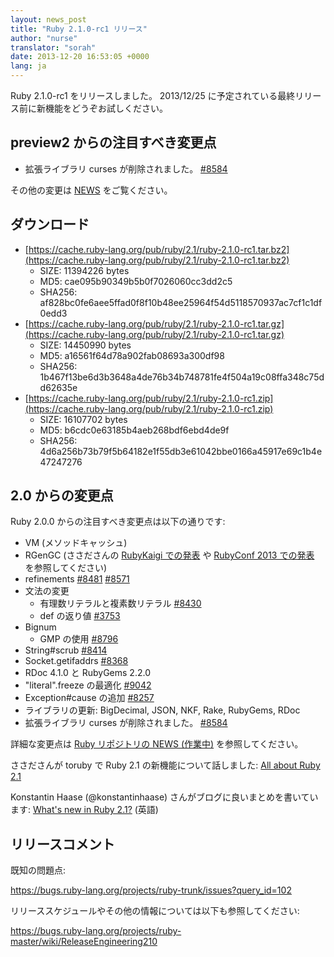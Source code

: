 ```yaml
---
layout: news_post
title: "Ruby 2.1.0-rc1 リリース"
author: "nurse"
translator: "sorah"
date: 2013-12-20 16:53:05 +0000
lang: ja
---
```


Ruby 2.1.0-rc1 をリリースしました。
2013/12/25 に予定されている最終リリース前に新機能をどうぞお試しください。

## preview2 からの注目すべき変更点

* 拡張ライブラリ curses が削除されました。 [#8584](https://bugs.ruby-lang.org/issues/8584)

その他の変更は [NEWS](https://github.com/ruby/ruby/blob/v2_1_0_rc1/NEWS) をご覧ください。

## ダウンロード

* [https://cache.ruby-lang.org/pub/ruby/2.1/ruby-2.1.0-rc1.tar.bz2](https://cache.ruby-lang.org/pub/ruby/2.1/ruby-2.1.0-rc1.tar.bz2)
  * SIZE:   11394226 bytes
  * MD5:    cae095b90349b5b0f7026060cc3dd2c5
  * SHA256: af828bc0fe6aee5ffad0f8f10b48ee25964f54d5118570937ac7cf1c1df0edd3
* [https://cache.ruby-lang.org/pub/ruby/2.1/ruby-2.1.0-rc1.tar.gz](https://cache.ruby-lang.org/pub/ruby/2.1/ruby-2.1.0-rc1.tar.gz)
  * SIZE:   14450990 bytes
  * MD5:    a16561f64d78a902fab08693a300df98
  * SHA256: 1b467f13be6d3b3648a4de76b34b748781fe4f504a19c08ffa348c75dd62635e
* [https://cache.ruby-lang.org/pub/ruby/2.1/ruby-2.1.0-rc1.zip](https://cache.ruby-lang.org/pub/ruby/2.1/ruby-2.1.0-rc1.zip)
  * SIZE:   16107702 bytes
  * MD5:    b6cdc0e63185b4aeb268bdf6ebd4de9f
  * SHA256: 4d6a256b73b79f5b64182e1f55db3e61042bbe0166a45917e69c1b4e47247276

## 2.0 からの変更点

Ruby 2.0.0 からの注目すべき変更点は以下の通りです:

* VM (メソッドキャッシュ)
* RGenGC (ささださんの [RubyKaigi での発表](http://rubykaigi.org/2013/talk/S73) や [RubyConf 2013 での発表](http://www.atdot.net/~ko1/activities/rubyconf2013-ko1_pub.pdf) を参照してください)
* refinements [#8481](https://bugs.ruby-lang.org/issues/8481) [#8571](https://bugs.ruby-lang.org/issues/8571)
* 文法の変更
  * 有理数リテラルと複素数リテラル [#8430](https://bugs.ruby-lang.org/issues/8430)
  * def の返り値 [#3753](https://bugs.ruby-lang.org/issues/3753)
* Bignum
  * GMP の使用 [#8796](https://bugs.ruby-lang.org/issues/8796)
* String#scrub [#8414](https://bugs.ruby-lang.org/issues/8414)
* Socket.getifaddrs [#8368](https://bugs.ruby-lang.org/issues/8368)
* RDoc 4.1.0 と RubyGems 2.2.0
* "literal".freeze の最適化 [#9042](https://bugs.ruby-lang.org/issues/9042)
* Exception#cause の追加 [#8257](https://bugs.ruby-lang.org/issues/8257)
* ライブラリの更新: BigDecimal, JSON, NKF, Rake, RubyGems, RDoc
* 拡張ライブラリ curses が削除されました。 [#8584](https://bugs.ruby-lang.org/issues/8584)

詳細な変更点は [Ruby リポジトリの NEWS (作業中)](https://github.com/ruby/ruby/blob/v2_1_0_rc1/NEWS) を参照してください。

ささださんが toruby で Ruby 2.1 の新機能について話しました: [All about Ruby 2.1](http://www.atdot.net/~ko1/activities/toruby05-ko1.pdf)

Konstantin Haase (@konstantinhaase) さんがブログに良いまとめを書いています: [What's new in Ruby 2.1?](http://rkh.im/ruby-2.1) (英語)

## リリースコメント

既知の問題点:

<https://bugs.ruby-lang.org/projects/ruby-trunk/issues?query_id=102>

リリーススケジュールやその他の情報については以下も参照してください:

<https://bugs.ruby-lang.org/projects/ruby-master/wiki/ReleaseEngineering210>

